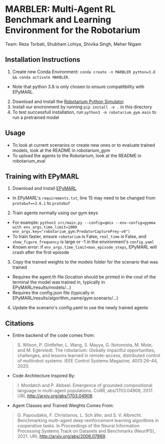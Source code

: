 # MARBLER: Multi-Agent RL Benchmark and Learning Environment for the Robotarium
Team: Reza Torbati, Shubham Lohiya, Shivika Singh, Meher Nigam

## Installation Instructions
1. Create new Conda Environment: `conda create -n MARBLER python=3.8 && conda activate MARBLER`. 
- Note that python 3.8 is only chosen to ensure compatitbility with EPyMARL.
2. Download and Install the [Robotarium Python Simulator](https://github.com/robotarium/robotarium_python_simulator)
3. Install our environment by running `pip install -e .` in this directory
4. To test successfull installation, run `python3 -m robotarium_gym.main` to run a pretrained model

## Usage
* To look at current scenarios or create new ones or to evaluate trained models, look at the README in robotarium_gym
* To upload the agents to the Robotarium, look at the README in robotarium_eval

## Training with EPyMARL
1. Download and Install [EPyMARL](https://github.com/uoe-agents/epymarl)
- In EPyMARL's `requirements.txt`, line 15 may need to be changed from `protobuf==3.6.1` to `protobuf`
2. Train agents normally using our gym keys
- For example: `python3 src/main.py --config=qmix --env-config=gymma with env_args.time_limit=1000 env_args.key="robotarium_gym:PredatorCapturePrey-v0")`
- To train faster, ensure `robotarium` is False, `real_time` is False, and `show_figure_frequency` is large or -1 in the environment's `config.yaml`
- Known error: if `env_args.time_limit<max_episode_steps`, EPyMARL will crash after the first episode
3. Copy the trained weights to the models folder for the scenario that was trained
- Requires the agent.th file (location should be printed in the cout of the terminal the model was trained in, typically in EPyMARL/results/models/...)
- Requires the config.json file (typically in EPyMARL/results/algorithm_name/gym:scenario/...)
4. Update the scenario's config.yaml to use the newly trained agents


## Citations
* Entire backend of the code comes from: 
>S. Wilson, P. Glotfelter, L. Wang, S. Mayya, G. Notomista, M. Mote, and M. Egerstedt. The robotarium: Globally impactful opportunities, challenges, and lessons learned in remote-access, distributed control of multirobot systems. IEEE Control Systems Magazine, 40(1):26–44, 2020.

* Code Architecture Inspired By:
> I. Mordatch and P. Abbeel. Emergence of grounded compositional language in multi-agent populations. CoRR, abs/1703.04908, 2017. URL http://arxiv.org/abs/1703.04908.

* Agent Classes and Trained Weights Comes From:
> G. Papoudakis, F. Christianos, L. Sch ̈afer, and S. V. Albrecht. Benchmarking multi-agent deep reinforcement learning algorithms in cooperative tasks. In Proceedings of the Neural Information Processing Systems Track on Datasets and Benchmarks (NeurIPS), 2021. URL http://arxiv.org/abs/2006.07869.

